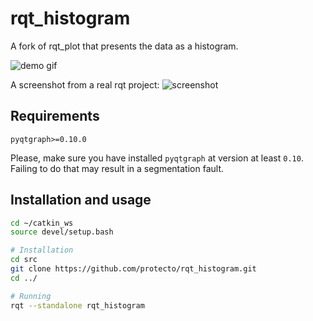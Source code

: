# rqt_histogram
A fork of rqt_plot that presents the data as a histogram.

![demo gif](https://raw.githubusercontent.com/protecto/rqt_histogram/master/docs/demo.gif)

A screenshot from a real rqt project:
![screenshot](https://raw.githubusercontent.com/protecto/rqt_histogram/master/docs/real_world.png)

## Requirements
```text
pyqtgraph>=0.10.0
```

Please, make sure you have installed `pyqtgraph` at version at least `0.10`. Failing to do that may result in a segmentation fault.

## Installation and usage
```bash
cd ~/catkin_ws
source devel/setup.bash

# Installation
cd src
git clone https://github.com/protecto/rqt_histogram.git
cd ../

# Running
rqt --standalone rqt_histogram
```
